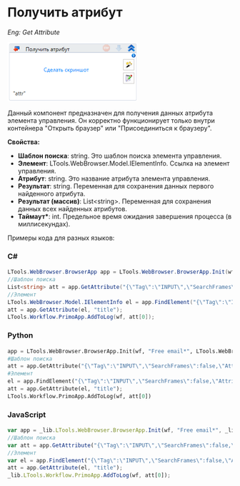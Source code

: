 # Получить атрибут 
_Eng: Get Attribute_

![Get Attribute 2](<../../../.gitbook/assets/image (319).png>)

Данный компонент предназначен для получения данных атрибута элемента управления. Он корректно функционирует только внутри контейнера "Открыть браузер" или "Присоединиться к браузеру".

**Свойства:**
- **Шаблон поиска**: string. Это шаблон поиска элемента управления.
- **Элемент**: LTools.WebBrowser.Model.IElementInfo. Ссылка на элемент управления.
- **Атрибут**: string. Это название атрибута элемента управления.
- **Результат**: string. Переменная для сохранения данных первого найденного атрибута.
- **Результат (массив)**: List\<string>. Переменная для сохранения данных всех найденных атрибутов.
- **Таймаут\***: int. Предельное время ожидания завершения процесса (в миллисекундах).

Примеры кода для разных языков:

### C#

```csharp
LTools.WebBrowser.BrowserApp app = LTools.WebBrowser.BrowserApp.Init(wf, "Free email*", LTools.WebBrowser.Model.BrowserTypes_Short.IE);
//Шаблон поиска
List<string> att = app.GetAttribute("{\"Tag\":\"INPUT\",\"SearchFrames\":false,\"Attributes\":[{\"Key\":\"CLASS\",\"Value\":\"textbox js-hide-label\"},{\"Key\":\"ID\",\"Value\":\"header-search-input\"}]}", "title");
//Элемент
LTools.WebBrowser.Model.IElementInfo el = app.FindElement("{\"Tag\":\"INPUT\",\"SearchFrames\":false,\"Attributes\":[{\"Key\":\"CLASS\",\"Value\":\"textbox js-hide-label\"},{\"Key\":\"ID\",\"Value\":\"header-search-input\"}]}");
att = app.GetAttribute(el, "title");		
LTools.Workflow.PrimoApp.AddToLog(wf, att[0]);
```

### Python

```python
app = LTools.WebBrowser.BrowserApp.Init(wf, "Free email*", LTools.WebBrowser.Model.BrowserTypes_Short.IE)
#Шаблон поиска
att = app.GetAttribute("{\"Tag\":\"INPUT\",\"SearchFrames\":false,\"Attributes\":[{\"Key\":\"CLASS\",\"Value\":\"textbox js-hide-label\"},{\"Key\":\"ID\",\"Value\":\"header-search-input\"}]}", "title")
#Элемент
el = app.FindElement("{\"Tag\":\"INPUT\",\"SearchFrames\":false,\"Attributes\":[{\"Key\":\"CLASS\",\"Value\":\"textbox js-hide-label\"},{\"Key\":\"ID\",\"Value\":\"header-search-input\"}]}");
att = app.GetAttribute(el, "title");	
LTools.Workflow.PrimoApp.AddToLog(wf, att[0])
```

### JavaScript

```javascript
var app = _lib.LTools.WebBrowser.BrowserApp.Init(wf, "Free email*", _lib.LTools.WebBrowser.Model.BrowserTypes_Short.IE);
//Шаблон поиска
var att = app.GetAttribute("{\"Tag\":\"INPUT\",\"SearchFrames\":false,\"Attributes\":[{\"Key\":\"CLASS\",\"Value\":\"textbox js-hide-label\"},{\"Key\":\"ID\",\"Value\":\"header-search-input\"}]}", "title");
//Элемент
var el = app.FindElement("{\"Tag\":\"INPUT\",\"SearchFrames\":false,\"Attributes\":[{\"Key\":\"CLASS\",\"Value\":\"textbox js-hide-label\"},{\"Key\":\"ID\",\"Value\":\"header-search-input\"}]}");
att = app.GetAttribute(el, "title");	
_lib.LTools.Workflow.PrimoApp.AddToLog(wf, att[0]);
```
